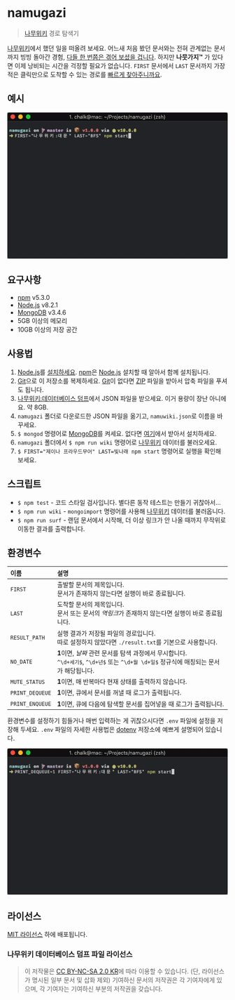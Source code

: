 # namugazi
> [나무위키] 경로 탐색기

[나무위키]에서 했던 일을 떠올려 보세요. 어느새 처음 봤던 문서와는 전혀 관계없는 문서까지 빙빙 돌아간 경험, [다들 한 번쯤은 겪어 보셨을 겁니다][위키니트]. 하지만 **나뭇가지™** 가 있다면 이제 낭비되는 시간을 걱정할 필요가 없습니다. `FIRST` 문서에서 `LAST` 문서까지 가장 적은 클릭만으로 도착할 수 있는 경로를 [빠르게 찾아주니까요][BFS].

## 예시
![Example](example.gif)

## 요구사항
- [npm] v5.3.0
- [Node.js] v8.2.1
- [MongoDB] v3.4.6
- 5GB 이상의 메모리
- 10GB 이상의 저장 공간

## 사용법
1. [Node.js]를 [설치하세요][Node.js download]. [npm]은 [Node.js] 설치할 때 알아서 함께 설치됩니다.
1. [Git]으로 이 저장소를 복제하세요. [Git]이 없다면 [ZIP] 파일을 받아서 압축 파일을 푸셔도 됩니다.
1. [나무위키:데이터베이스 덤프]에서 JSON 파일을 받으세요. 이거 용량이 장난 아니에요. 약 8GB.
1. `namugazi` 폴더로 다운로드한 JSON 파일을 옮기고, `namuwiki.json`로 이름을 바꾸세요.
1. `$ mongod` 명령어로 [MongoDB]를 켜세요. 없다면 [여기][MongoDB download]에서 받아서 설치하세요.
1. `namugazi` 폴더에서 `$ npm run wiki` 명령어로 [나무위키] 데이터를 불러오세요.
1. `$ FIRST="제이나 프라우드무어" LAST=빛나래 npm start` 명령어로 실행을 확인해 보세요.

## 스크립트
- `$ npm test` - 코드 스타일 검사입니다. 별다른 동작 테스트는 만들기 귀찮아서...
- `$ npm run wiki` - `mongoimport` 명령어를 사용해 [나무위키] 데이터를 불러옵니다.
- `$ npm run surf` - 랜덤 문서에서 시작해, 더 이상 링크가 안 나올 때까지 무작위로 이동한 결과를 출력합니다.

## 환경변수
| 이름 | 설명 |
| :-- | :-- |
| `FIRST` | 출발할 문서의 제목입니다.<br>문서가 존재하지 않는다면 실행이 바로 종료됩니다. |
| `LAST` | 도착할 문서의 제목입니다.<br>문서 또는 문서의 *역링크*가 존재하지 않는다면 실행이 바로 종료됩니다. |
| `RESULT_PATH` | 실행 결과가 저장될 파일의 경로입니다.<br>따로 설정하지 않았다면 `./result.txt`를 기본으로 사용합니다.
| `NO_DATE` | **1**이면, *날짜* 관련 문서를 탐색 과정에서 무시합니다.<br>`^\d+세기$`, `^\d+년$` 또는 `^\d+월 \d+일$` 정규식에 매칭되는 문서가 해당됩니다. |
| `MUTE_STATUS` | **1**이면, 매 반복마다 현재 상태를 출력하지 않습니다. |
| `PRINT_DEQUEUE` | **1**이면, 큐에서 문서를 꺼낼 때 로그가 출력됩니다. |
| `PRINT_ENQUEUE` | **1**이면, 큐에 다음에 탐색할 문서를 집어넣을 때 로그가 출력됩니다. |

환경변수를 설정하기 힘들거나 매번 입력하는 게 귀찮으시다면 `.env` 파일에 설정을 저장해 두세요. `.env` 파일의 자세한 사용법은 [dotenv] 저장소에 예쁘게 설명되어 있습니다.

![Example (with dequeue)](example-dequeue.gif)

## 라이선스
[MIT 라이선스](LICENSE) 하에 배포됩니다.

### 나무위키 데이터베이스 덤프 파일 라이선스
> 이 저작물은 [CC BY-NC-SA 2.0 KR]에 따라 이용할 수 있습니다. (단, 라이선스가 명시된 일부 문서 및 삽화 제외)
기여하신 문서의 저작권은 각 기여자에게 있으며, 각 기여자는 기여하신 부분의 저작권을 갖습니다.

[npm]: https://www.npmjs.com/
[Node.js]: https://nodejs.org/en
[Node.js download]: https://nodejs.org/en/download/current/

[Git]: https://git-scm.com/
[ZIP]: https://github.com/ChalkPE/namugazi/archive/master.zip

[MongoDB]: https://www.mongodb.com
[MongoDB download]: https://www.mongodb.com/download-center

[나무위키]: https://namu.wiki
[위키니트]: https://namu.wiki/w/%EC%9C%84%ED%82%A4%EB%8B%88%ED%8A%B8
[BFS]: https://namu.wiki/w/BFS
[CC BY-NC-SA 2.0 KR]: https://creativecommons.org/licenses/by-nc-sa/2.0/kr/
[나무위키:데이터베이스 덤프]: https://namu.wiki/w/%EB%82%98%EB%AC%B4%EC%9C%84%ED%82%A4%3A%EB%8D%B0%EC%9D%B4%ED%84%B0%EB%B2%A0%EC%9D%B4%EC%8A%A4%20%EB%8D%A4%ED%94%84

[dotenv]: https://github.com/motdotla/dotenv
